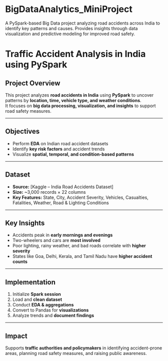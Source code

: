 # BigDataAnalytics_MiniProject
A PySpark-based Big Data project analyzing road accidents across India to identify key patterns and causes. Provides insights through data visualization and predictive modeling for improved road safety.

#  Traffic Accident Analysis in India using PySpark    

##  Project Overview
This project analyzes **road accidents in India** using **PySpark** to uncover patterns by **location, time, vehicle type, and weather conditions**.  
It focuses on **big data processing, visualization, and insights** to support road safety measures.  

---

## Objectives
- Perform **EDA** on Indian road accident datasets  
- Identify **key risk factors** and accident trends  
- Visualize **spatial, temporal, and condition-based patterns**  

---

##  Dataset
- **Source:** [Kaggle – India Road Accidents Dataset]
- **Size:** ~3,000 records × 22 columns  
- **Key Features:** State, City, Accident Severity, Vehicles, Casualties, Fatalities, Weather, Road & Lighting Conditions  

---

##  Key Insights
- Accidents peak in **early mornings and evenings**  
- Two-wheelers and cars are **most involved**  
- Poor lighting, rainy weather, and bad roads correlate with **higher severity**  
- States like Goa, Delhi, Kerala, and Tamil Nadu have **higher accident counts**  

---

##  Implementation
1. Initialize **Spark session**  
2. Load and **clean dataset**  
3. Conduct **EDA & aggregations**  
4. Convert to Pandas for **visualizations**  
5. Analyze trends and **document findings**  

---

## Impact
Supports **traffic authorities and policymakers** in identifying accident-prone areas, planning road safety measures, and raising public awareness.  
